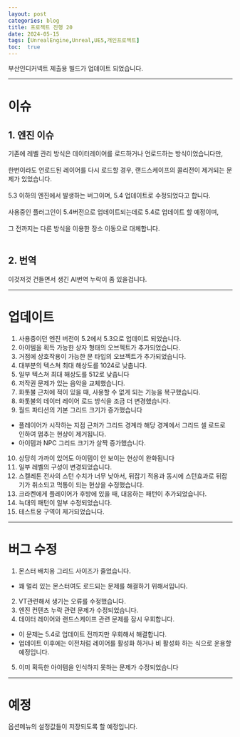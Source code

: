 ```yaml
---
layout: post
categories: blog
title: 프로젝트 진행 20
date: 2024-05-15
tags: [UnrealEngine,Unreal,UE5,개인프로젝트]
toc:  true
---
```


부산인디커넥트 제출용 빌드가 업데이트 되었습니다.

-------------------------------------------------------------
# 이슈
## 1. 엔진 이슈
기존에 레벨 관리 방식은 데이터레이어를 로드하거나 언로드하는 방식이었습니다만,<br><br>
한번이라도 언로드된 레이어를 다시 로드할 경우, 랜드스케이프의 콜리전이 제거되는 문제가 있었습니다.<br><br>
5.3 이하의 엔진에서 발생하는 버그이며, 5.4 업데이트로 수정되었다고 합니다.<br><br>
사용중인 플러그인이 5.4버전으로 업데이트되는데로 5.4로 업데이트 할 예정이며,<br><br>
그 전까지는 다른 방식을 이용한 장소 이동으로 대체합니다.<br><br>

## 2. 번역
이것저것 건들면서 생긴 AI번역 누락이 좀 있을겁니다.

-------------------------------------------------------------
# 업데이트

1. 사용중이던 엔진 버전이 5.2에서 5.3으로 업데이트 되었습니다.
2. 아이템을 획득 가능한 상자 형태의 오브젝트가 추가되었습니다.
3. 거점에 상호작용이 가능한 문 타입의 오브젝트가 추가되었습니다.
4. 대부분의 텍스쳐 최대 해상도를 1024로 낮춥니다.
5. 일부 텍스쳐 최대 해상도를 512로 낮춥니다
6. 저작권 문제가 있는 음악을 교체했습니다.
7. 화톳불 근처에 적이 있을 때, 사용할 수 없게 되는 기능을 복구했습니다.
8. 화톳불의 데이터 레이어 로드 방식을 조금 더 변경했습니다.
9. 월드 파티션의 기본 그리드 크기가 증가했습니다
- 플레이어가 시작하는 지점 근처가 그리드 경계라 해당 경계에서 그리드 셀 로드로 인하여 멈추는 현상이 제거됩니다.
- 아이템과 NPC 그리드 크기가 살짝 증가했습니다.
10. 상당히 가까이 있어도 아이템이 안 보이는 현상이 완화됩니다
11. 일부 레벨의 구성이 변경되었습니다.
12. 스켈레톤 전사의 스턴 수치가 너무 낮아서, 뒤잡기 적용과 동시에 스턴효과로 뒤잡기가 취소되고 먹통이 되는 현상을 수정했습니다.
13. 크라켄에게 플레이어가 후방에 있을 때, 대응하는 패턴이 추가되었습니다.
14. 늑대의 패턴이 일부 수정되었습니다.
15. 테스트용 구역이 제거되었습니다.
-------------------------------------------------------------
# 버그 수정
1. 몬스터 배치용 그리드 사이즈가 줄었습니다.
- 꽤 멀리 있는 몬스터여도 로드되는 문제를 해결하기 위해서입니다.
2. VT관련해서 생기는 오류를 수정했습니다.
3. 엔진 컨텐츠 누락 관련 문제가 수정되었습니다.
4. 데이터 레이어와 랜드스케이프 관련 문제를 잠시 우회합니다.
- 이 문제는 5.4로 업데이트 전까지만 우회해서 해결합니다.
- 업데이트 이후에는 이전처럼 레이어를 활성화 하거나 비 활성화 하는 식으로 운용할 예정입니다.
5. 이미 획득한 아이템을 인식하지 못하는 문제가 수정되었습니다
-------------------------------------------------------------
# 예정
옵션메뉴의 설정값들이 저장되도록 할 예정입니다.
